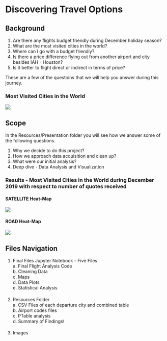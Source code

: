 # Discovering Travel Options

## Background

1. Are there any flights budget friendly during December holiday season?
2. What are the most visited cities in the world?
3. Where can I go with a budget friendly?
4. Is there a price difference flying out from another airport and city  besides IAH - Houston?
5. Is it better to flight direct or indirect in terms of price?

These are a few of the questions that we will help you answer during this journey. 

### Most Visited Cities in the World 

![](https://github.com/pablojordan/Project_1/blob/master/images/actualcitiesinproject.png)

## Scope

In the Resources/Presentation folder you will see how we answer some of the following questions. 
 
1. Why we decide to do this project?
2. How we approach data acquisition and clean up?
3. What were our initial analysis?
4. Deep dive - Data Analysis and Visualization 


### Results - Most Visited Cities in the World during December 2019 with respect to number of quotes received

#### SATELLITE Heat-Map
![](https://github.com/pablojordan/Project_1/blob/master/images/heatmapsattellitemapvisitedcities.png)

#### ROAD Heat-Map

![](https://github.com/pablojordan/Project_1/blob/master/images/heatmaproadmapvisitedcities.png)

## Files Navigation 

1. Final Files Jupyter Notebook - Five Files\
	a. Final Flight Analysis Code\
	b. Cleaning Data\
	c. Maps\
	d. Data Plots\
	e. Statistical Analysis
####
2. Resources Folder\
a. CSV Files of each departure city and combined table\
b. Airport codes files\
c. PTable analysis\
d. Summary of Findings\

####
3. Images
